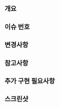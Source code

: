 <!--
======== Pull Request 자가 체크 리스트 ========
1. 작업 내용에 대해 lint 체크를 완료하였다.
2. 주석 및 불필요한 콘솔 로그를 지웠다.
3. 오타를 확인했다.
4. 버그가 없는지 충분히 테스트해보았다.
5. (프론트엔드) UI에서 기획과 다른 부분은 없는지 확인했다.
 -->

## 개요 <!-- 필수 -->

## 이슈 번호 <!-- 필수 -->

## 변경사항 <!-- 필수, 상세히 작성(목록화 등)하여 리뷰어에게 도움을 주세요! -->

## 참고사항

## 추가 구현 필요사항

## 스크린샷 <!-- 클라이언트 작업의 경우 필수 -->
